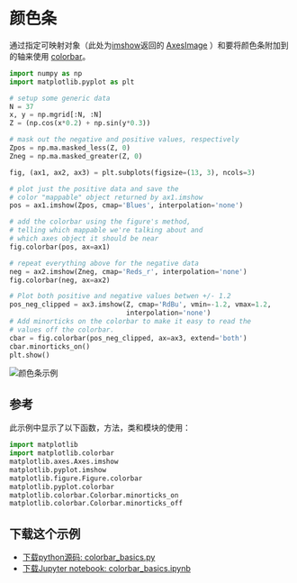 # 颜色条

通过指定可映射对象（此处为[imshow](https://matplotlib.org/api/_as_gen/matplotlib.axes.Axes.imshow.html#matplotlib.axes.Axes.imshow)返回的 [AxesImage](https://matplotlib.org/api/image_api.html#matplotlib.image.AxesImage) ）和要将颜色条附加到的轴来使用 [colorbar](https://matplotlib.org/api/_as_gen/matplotlib.figure.Figure.html#matplotlib.figure.Figure.colorbar)。

```python
import numpy as np
import matplotlib.pyplot as plt

# setup some generic data
N = 37
x, y = np.mgrid[:N, :N]
Z = (np.cos(x*0.2) + np.sin(y*0.3))

# mask out the negative and positive values, respectively
Zpos = np.ma.masked_less(Z, 0)
Zneg = np.ma.masked_greater(Z, 0)

fig, (ax1, ax2, ax3) = plt.subplots(figsize=(13, 3), ncols=3)

# plot just the positive data and save the
# color "mappable" object returned by ax1.imshow
pos = ax1.imshow(Zpos, cmap='Blues', interpolation='none')

# add the colorbar using the figure's method,
# telling which mappable we're talking about and
# which axes object it should be near
fig.colorbar(pos, ax=ax1)

# repeat everything above for the negative data
neg = ax2.imshow(Zneg, cmap='Reds_r', interpolation='none')
fig.colorbar(neg, ax=ax2)

# Plot both positive and negative values betwen +/- 1.2
pos_neg_clipped = ax3.imshow(Z, cmap='RdBu', vmin=-1.2, vmax=1.2,
                             interpolation='none')
# Add minorticks on the colorbar to make it easy to read the
# values off the colorbar.
cbar = fig.colorbar(pos_neg_clipped, ax=ax3, extend='both')
cbar.minorticks_on()
plt.show()
```

![颜色条示例](https://matplotlib.org/_images/sphx_glr_colorbar_basics_001.png)

## 参考

此示例中显示了以下函数，方法，类和模块的使用：

```python
import matplotlib
import matplotlib.colorbar
matplotlib.axes.Axes.imshow
matplotlib.pyplot.imshow
matplotlib.figure.Figure.colorbar
matplotlib.pyplot.colorbar
matplotlib.colorbar.Colorbar.minorticks_on
matplotlib.colorbar.Colorbar.minorticks_off
```

## 下载这个示例
            
- [下载python源码: colorbar_basics.py](https://matplotlib.org/_downloads/colorbar_basics.py)
- [下载Jupyter notebook: colorbar_basics.ipynb](https://matplotlib.org/_downloads/colorbar_basics.ipynb)